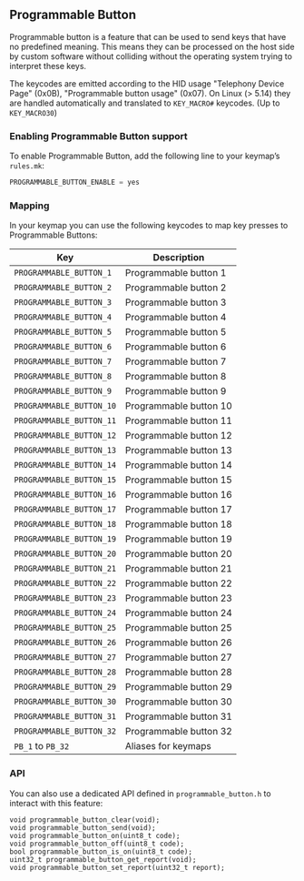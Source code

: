 ## Programmable Button

Programmable button is a feature that can be used to send keys that have no
predefined meaning.
This means they can be processed on the host side by custom software without
colliding without the operating system trying to interpret these keys.

The keycodes are emitted according to the HID usage
"Telephony Device Page" (0x0B), "Programmable button usage" (0x07).
On Linux (> 5.14) they are handled automatically and translated to `KEY_MACRO#`
keycodes.
(Up to `KEY_MACRO30`)

### Enabling Programmable Button support

To enable Programmable Button, add the following line to your keymap’s `rules.mk`:

```c
PROGRAMMABLE_BUTTON_ENABLE = yes
```

### Mapping

In your keymap you can use the following keycodes to map key presses to Programmable Buttons:

|Key                     |Description                                                     |
|------------------------|----------------------|
|`PROGRAMMABLE_BUTTON_1` |Programmable button 1 |
|`PROGRAMMABLE_BUTTON_2` |Programmable button 2 |
|`PROGRAMMABLE_BUTTON_3` |Programmable button 3 |
|`PROGRAMMABLE_BUTTON_4` |Programmable button 4 |
|`PROGRAMMABLE_BUTTON_5` |Programmable button 5 |
|`PROGRAMMABLE_BUTTON_6` |Programmable button 6 |
|`PROGRAMMABLE_BUTTON_7` |Programmable button 7 |
|`PROGRAMMABLE_BUTTON_8` |Programmable button 8 |
|`PROGRAMMABLE_BUTTON_9` |Programmable button 9 |
|`PROGRAMMABLE_BUTTON_10`|Programmable button 10|
|`PROGRAMMABLE_BUTTON_11`|Programmable button 11|
|`PROGRAMMABLE_BUTTON_12`|Programmable button 12|
|`PROGRAMMABLE_BUTTON_13`|Programmable button 13|
|`PROGRAMMABLE_BUTTON_14`|Programmable button 14|
|`PROGRAMMABLE_BUTTON_15`|Programmable button 15|
|`PROGRAMMABLE_BUTTON_16`|Programmable button 16|
|`PROGRAMMABLE_BUTTON_17`|Programmable button 17|
|`PROGRAMMABLE_BUTTON_18`|Programmable button 18|
|`PROGRAMMABLE_BUTTON_19`|Programmable button 19|
|`PROGRAMMABLE_BUTTON_20`|Programmable button 20|
|`PROGRAMMABLE_BUTTON_21`|Programmable button 21|
|`PROGRAMMABLE_BUTTON_22`|Programmable button 22|
|`PROGRAMMABLE_BUTTON_23`|Programmable button 23|
|`PROGRAMMABLE_BUTTON_24`|Programmable button 24|
|`PROGRAMMABLE_BUTTON_25`|Programmable button 25|
|`PROGRAMMABLE_BUTTON_26`|Programmable button 26|
|`PROGRAMMABLE_BUTTON_27`|Programmable button 27|
|`PROGRAMMABLE_BUTTON_28`|Programmable button 28|
|`PROGRAMMABLE_BUTTON_29`|Programmable button 29|
|`PROGRAMMABLE_BUTTON_30`|Programmable button 30|
|`PROGRAMMABLE_BUTTON_31`|Programmable button 31|
|`PROGRAMMABLE_BUTTON_32`|Programmable button 32|
|`PB_1` to `PB_32`       |Aliases for keymaps   |

### API

You can also use a dedicated API defined in `programmable_button.h` to interact with this feature:

```
void programmable_button_clear(void);
void programmable_button_send(void);
void programmable_button_on(uint8_t code);
void programmable_button_off(uint8_t code);
bool programmable_button_is_on(uint8_t code);
uint32_t programmable_button_get_report(void);
void programmable_button_set_report(uint32_t report);
```
